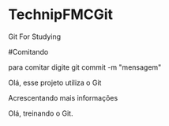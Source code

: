 # TechnipFMCGit

Git For Studying

#Comitando

para comitar digite git commit -m "mensagem"

Olá, esse projeto utiliza o Git

Acrescentando mais informações

Olá, treinando o Git.

